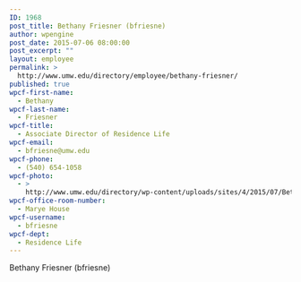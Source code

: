```yaml
---
ID: 1968
post_title: Bethany Friesner (bfriesne)
author: wpengine
post_date: 2015-07-06 08:00:00
post_excerpt: ""
layout: employee
permalink: >
  http://www.umw.edu/directory/employee/bethany-friesner/
published: true
wpcf-first-name:
  - Bethany
wpcf-last-name:
  - Friesner
wpcf-title:
  - Associate Director of Residence Life
wpcf-email:
  - bfriesne@umw.edu
wpcf-phone:
  - (540) 654-1058
wpcf-photo:
  - >
    http://www.umw.edu/directory/wp-content/uploads/sites/4/2015/07/Bethany1.jpg
wpcf-office-room-number:
  - Marye House
wpcf-username:
  - bfriesne
wpcf-dept:
  - Residence Life
---
```

Bethany Friesner (bfriesne)